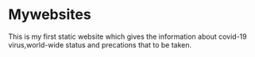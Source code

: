 # Mywebsites
This is my first static website which gives the information about covid-19 virus,world-wide status and precations that to be taken.
